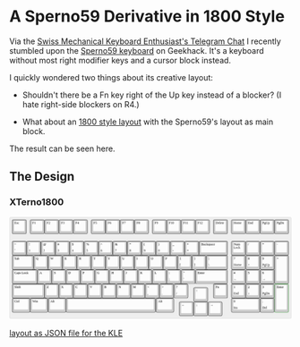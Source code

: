 A Sperno59 Derivative in 1800 Style
===================================

Via the [Swiss Mechanical Keyboard Enthusiast's Telegram
Chat](https://t.me/swissmk) I recently stumbled upon the [Sperno59
keyboard](https://geekhack.org/index.php?topic=116529.0) on
Geekhack. It's a keyboard without most right modifier keys and a
cursor block instead.

I quickly wondered two things about its creative layout:

* Shouldn't there be a Fn key right of the Up key instead of a
  blocker? (I hate right-side blockers on R4.)
  
* What about an [1800 style
  layout](https://www.cherry.de/cherry-g80-1800.html) with the
  Sperno59's layout as main block.

The result can be seen here.

The Design
-----------

### XTerno1800

![XTerno1800](Images/xterno1800.png)

[layout as JSON file for the KLE](Layouts/xterno1800.json)
